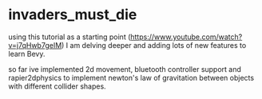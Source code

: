 # invaders_must_die

using this tutorial as a starting point (https://www.youtube.com/watch?v=j7qHwb7geIM) I am delving deeper and adding lots of new features to learn Bevy.

so far ive implemented 2d movement, bluetooth controller support and rapier2dphysics to implement newton's law of gravitation between objects with different collider shapes.
